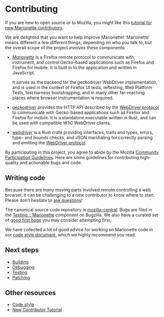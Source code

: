 # Contributing

If you are new to open source or to Mozilla, you might like this
[tutorial for new Marionette contributors](NewContributors.md).

We are delighted that you want to help improve Marionette!
‘Marionette’ means different a few different things, depending
on who you talk to, but the overall scope of the project involves
these components:

* [_Marionette_] is a Firefox remote protocol to communicate with,
  instrument, and control Gecko-based applications such as Firefox
  and Firefox for mobile.  It is built in to the application and
  written in JavaScript.

  It serves as the backend for the geckodriver WebDriver implementation,
  and is used in the context of Firefox UI tests, reftesting,
  Web Platform Tests, test harness bootstrapping, and in many
  other far-reaching places where browser instrumentation is required.

* [_geckodriver_] provides the HTTP API described by the [WebDriver
  protocol] to communicate with Gecko-based applications such as
  Firefox and Firefox for mobile.  It is a standalone executable
  written in Rust, and can be used with compatible W3C WebDriver clients.

* [_webdriver_] is a Rust crate providing interfaces, traits
  and types, errors, type- and bounds checks, and JSON marshaling
  for correctly parsing and emitting the [WebDriver protocol].

By participating in this project, you agree to abide by the Mozilla
[Community Participation Guidelines].  Here are some guidelines
for contributing high-quality and actionable bugs and code.

[_Marionette_]: ./index.rst
[_geckodriver_]: /testing/geckodriver/index.rst
[_webdriver_]: https://searchfox.org/mozilla-central/source/testing/webdriver/README.md
[WebDriver protocol]: https://w3c.github.io/webdriver/webdriver-spec.html#protocol
[Community Participation Guidelines]: https://www.mozilla.org/en-US/about/governance/policies/participation/

## Writing code

Because there are many moving parts involved remote controlling
a web browser, it can be challenging to a new contributor to know
where to start.  Please don’t hesitate to [ask questions]!

The canonical source code repository is [mozilla-central].  Bugs are
filed in the [Testing :: Marionette] component on Bugzilla.  We also
have a curated set of [good first bugs] you may consider attempting first.

We have collected a lot of good advice for working on Marionette
code in our [code style document], which we highly recommend you read.

[ask questions]: index.rst#communication
[mozilla-central]: https://searchfox.org/mozilla-central/source/remote/marionette/
[Testing :: Marionette]: https://bugzilla.mozilla.org/buglist.cgi?resolution=---&component=Marionette
[good first bugs]: https://codetribute.mozilla.org/projects/automation?project%3DMarionette
[code style document]: CodeStyle.md

## Next steps

* [Building](Building.md)
* [Debugging](Debugging.md)
* [Testing](Testing.md)
* [Patching](Patches.md)

## Other resources

* [Code style](CodeStyle.md)
* [New Contributor Tutorial](NewContributors.md)

